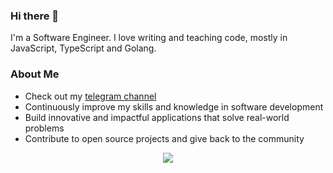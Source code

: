 ### Hi there 👋
I'm a Software Engineer. I love writing and teaching code, mostly in JavaScript, TypeScript and Golang.

### About Me
- Check out my [telegram channel](https://t.me/s/shuhratbeks_blog)
- Continuously improve my skills and knowledge in software development
- Build innovative and impactful applications that solve real-world problems
- Contribute to open source projects and give back to the community

<p align="center">
    <a href="https://hits.sh/github.com/mrshukhratbek/">
        <img src="https://hits.sh/github.com/mrshukhratbek.svg?view=today-total&label=Shuhrabek's%20Viewers%20(today%20%2F%20total)&color=000000&labelColor=000000">
  </a>
</p>
